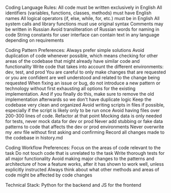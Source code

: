 Coding Language Rules:
All code must be written exclusively in English
All identifiers (variables, functions, classes, methods) must have English names
All logical operators (if, else, while, for, etc.) must be in English
All system calls and library functions must use original syntax
Comments may be written in Russian
Avoid transliteration of Russian words for naming in code
String constants for user interface can contain text in any language depending on requirements

Coding Pattern Preferences:
Always prefer simple solutions
Avoid duplication of code whenever possible, which means checking for other areas of the codebase that might already have similar code and functionality
Write code that takes into account the different environments: dev, test, and prod
You are careful to only make changes that are requested or you are confident are well understood and related to the change being requested
When fixing an issue or bug, do not introduce a new pattern or technology without first exhausting all options for the existing implementation. And if you finally do this, make sure to remove the old implementation afterwards so we don't have duplicate logic
Keep the codebase very clean and organized
Avoid writing scripts in files if possible, especially if the script is likely only to be run once
Avoid having files over 200-300 lines of code. Refactor at that point
Mocking data is only needed for tests, never mock data for dev or prod
Never add stubbing or fake data patterns to code that affects the dev or prod environments
Never overwrite my .env file without first asking and confirming
Record all changes made to the codebase in history.md

Coding Workflow Preferences:
Focus on the areas of code relevant to the task
Do not touch code that is unrelated to the task
Write thorough tests for all major functionality
Avoid making major changes to the patterns and architecture of how a feature works, after it has shown to work well, unless explicitly instructed
Always think about what other methods and areas of code might be affected by code changes

Technical Stack:
Python for the backend and JS for the frontend
